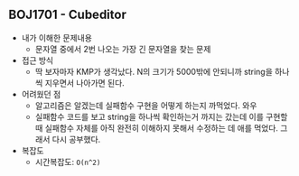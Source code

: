 ## BOJ1701 - Cubeditor

- 내가 이해한 문제내용
  - 문자열 중에서 2번 나오는 가장 긴 문자열을 찾는 문제
- 접근 방식
  - 딱 보자마자 KMP가 생각났다. N의 크기가 5000밖에 안되니까 string을 하나씩 지우면서 나아가면 된다.
- 어려웠던 점
  - 알고리즘은 알겠는데 실패함수 구현을 어떻게 하는지 까먹었다. 와우
  - 실패함수 코드를 보고 string을 하나씩 확인하는거 까지는 갔는데 이를 구현할 때 실패함수 자체를 아직 완전히 이해하지 못해서 수정하는 데 애를 먹었다. 그래서 다시 공부했다.
- 복잡도
  - 시간복잡도:  `O(n^2)`


